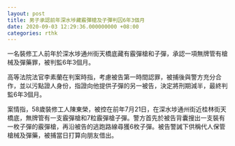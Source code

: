 ```yaml
---
layout: post
title: 男子承認前年深水埗藏霰彈槍及子彈判囚6年3個月
date: 2020-09-03 12:29:36.000000000 +08:00
categories: rthk
---
```


一名裝修工人前年於深水埗通州街天橋底藏有霰彈槍和子彈，承認一項無牌管有槍械及彈藥罪，被判監6年3個月。

高等法院法官李素蘭在判案時指，考慮被告第一時間認罪，被捕後與警方充分合作，並以污點證人身份，指證向他提供子彈的另一被告，決定將刑期減半，最終判監6年3個月。

案情指，58歲裝修工人陳東榮，被控在前年7月21日，在‪深水埗通州街近桂林街‬天橋底，無牌管有一支霰彈槍和7粒霰彈槍子彈。警方首先於被告背囊搜出一支裝有一枚子彈的霰彈槍，再沿被告的逃跑路線尋獲6枚子彈。被告警誡下供稱代人保管槍械及彈藥，被捕當日打算向朋友借出。
